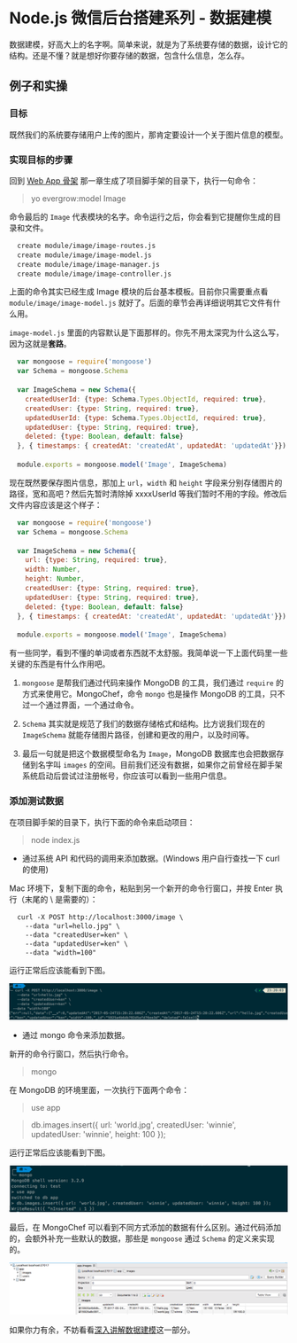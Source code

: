 # Node.js 微信后台搭建系列 - 数据建模

数据建模，好高大上的名字啊。简单来说，就是为了系统要存储的数据，设计它的结构。还是不懂？就是想好你要存储的数据，包含什么信息，怎么存。  

## 例子和实操

### 目标

既然我们的系统要存储用户上传的图片，那肯定要设计一个关于图片信息的模型。  

### 实现目标的步骤

回到 [Web App 骨架](./02-boilerplate.md) 那一章生成了项目脚手架的目录下，执行一句命令：  

>yo evergrow:model Image

命令最后的 `Image` 代表模块的名字。命令运行之后，你会看到它提醒你生成的目录和文件。  

```bash
  create module/image/image-routes.js
  create module/image/image-model.js
  create module/image/image-manager.js
  create module/image/image-controller.js
```

上面的命令其实已经生成 Image 模块的后台基本模板。目前你只需要重点看 `module/image/image-model.js` 就好了。后面的章节会再详细说明其它文件有什么用。  

`image-model.js` 里面的内容默认是下面那样的。你先不用太深究为什么这么写，因为这就是**套路**。  

```javascript
  var mongoose = require('mongoose')
  var Schema = mongoose.Schema

  var ImageSchema = new Schema({
    createdUserId: {type: Schema.Types.ObjectId, required: true},
    createdUser: {type: String, required: true},
    updatedUserId: {type: Schema.Types.ObjectId, required: true},
    updatedUser: {type: String, required: true},
    deleted: {type: Boolean, default: false}
  }, { timestamps: { createdAt: 'createdAt', updatedAt: 'updatedAt'}})

  module.exports = mongoose.model('Image', ImageSchema)
```

现在既然要保存图片信息，那加上 `url`，`width` 和 `height` 字段来分别存储图片的路径，宽和高吧？然后先暂时清除掉 xxxxUserId 等我们暂时不用的字段。修改后文件内容应该是这个样子：  

```javascript
  var mongoose = require('mongoose')
  var Schema = mongoose.Schema

  var ImageSchema = new Schema({
    url: {type: String, required: true},
    width: Number,
    height: Number,
    createdUser: {type: String, required: true},
    updatedUser: {type: String, required: true},
    deleted: {type: Boolean, default: false}
  }, { timestamps: { createdAt: 'createdAt', updatedAt: 'updatedAt'}})

  module.exports = mongoose.model('Image', ImageSchema)
```

有一些同学，看到不懂的单词或者东西就不太舒服。我简单说一下上面代码里一些关键的东西是有什么作用吧。  

1. `mongoose` 是帮我们通过代码来操作 MongoDB 的工具，我们通过 `require` 的方式来使用它。MongoChef，命令 `mongo` 也是操作 MongoDB 的工具，只不过一个通过界面，一个通过命令。  

2. `Schema` 其实就是规范了我们的数据存储格式和结构。比方说我们现在的 `ImageSchema` 就能存储图片路径，创建和更改的用户，以及时间等。  

3. 最后一句就是把这个数据模型命名为 `Image`，MongoDB 数据库也会把数据存储到名字叫 `images` 的空间。目前我们还没有数据，如果你之前曾经在脚手架系统启动后尝试过注册帐号，你应该可以看到一些用户信息。  


### 添加测试数据

在项目脚手架的目录下，执行下面的命令来启动项目：  

>node index.js

* 通过系统 API 和代码的调用来添加数据。(Windows 用户自行查找一下 curl 的使用)  

Mac 环境下，复制下面的命令，粘贴到另一个新开的命令行窗口，并按 Enter 执行（末尾的 \ 是需要的）：  

```
  curl -X POST http://localhost:3000/image \
    --data "url=hello.jpg" \
    --data "createdUser=ken" \
    --data "updatedUser=ken" \
    --data "width=100"
```

运行正常后应该能看到下图。  

![Add Data - curl](./images/04-data-modeling-add-data-curl.png)

* 通过 mongo 命令来添加数据。

新开的命令行窗口，然后执行命令。

>mongo

在 MongoDB 的环境里面，一次执行下面两个命令：

>use app

>db.images.insert({ url: 'world.jpg', createdUser: 'winnie', updatedUser: 'winnie', height: 100 });

运行正常后应该能看到下图。  

![Add Data - mongo](./images/04-data-modeling-add-data-mongo.png)

最后，在 MongoChef 可以看到不同方式添加的数据有什么区别。通过代码添加的，会额外补充一些默认的数据，那些是 `mongoose` 通过 `Schema` 的定义来实现的。  

![View Data](./images/04-data-modeling-view-data.png)

如果你力有余，不妨看看[深入讲解数据建模](./04-data-modeling-in-depth.md)这一部分。  
